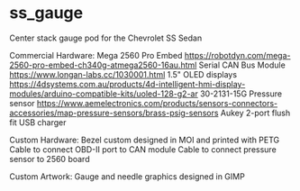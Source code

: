 # ss_gauge
Center stack gauge pod for the Chevrolet SS Sedan

Commercial Hardware:
Mega 2560 Pro Embed https://robotdyn.com/mega-2560-pro-embed-ch340g-atmega2560-16au.html
Serial CAN Bus Module https://www.longan-labs.cc/1030001.html
1.5" OLED displays https://4dsystems.com.au/products/4d-intelligent-hmi-display-modules/arduino-compatible-kits/uoled-128-g2-ar
30-2131-15G Pressure sensor https://www.aemelectronics.com/products/sensors-connectors-accessories/map-pressure-sensors/brass-psig-sensors
Aukey 2-port flush fit USB charger

Custom Hardware:
Bezel custom designed in MOI and printed with PETG
Cable to connect OBD-II port to CAN module
Cable to connect pressure sensor to 2560 board

Custom Artwork:
Gauge and needle graphics designed in GIMP

